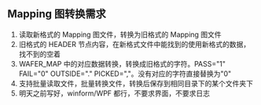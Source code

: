 ## Mapping 图转换需求

1. 读取新格式的 Mapping 图文件，转换为旧格式的 Mapping 图文件
2. 旧格式的 HEADER 节点内容，在新格式文件中能找到的使用新格式的数据，找不到的空着
3. WAFER_MAP 中的对应数据转换，转换成旧格式的字符。PASS="1" FAIL="0" OUTSIDE="." PICKED=","。没有对应的字符直接替换为"0"
4. 支持批量读取文件，批量转换文件，转换后保存到相同目录下的某个文件夹下
5. 明天之前写好，winform/WPF 都行，不要求界面，不要求日志
